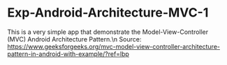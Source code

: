 # Exp-Android-Architecture-MVC-1
This is a very simple app that demonstrate the Model-View-Controller (MVC) Android Architecture Pattern.\n
Source: https://www.geeksforgeeks.org/mvc-model-view-controller-architecture-pattern-in-android-with-example/?ref=lbp
